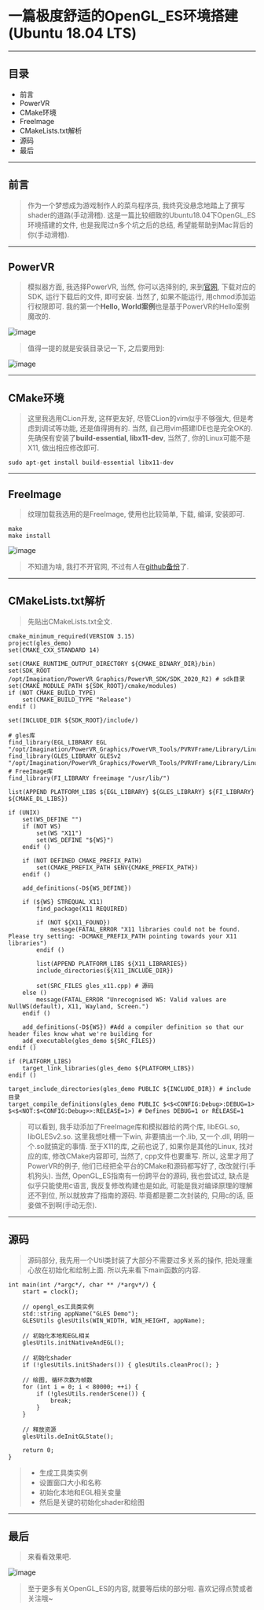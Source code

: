 # 一篇极度舒适的OpenGL_ES环境搭建(Ubuntu 18.04 LTS)

-----

## 目录

* 前言
* PowerVR
* CMake环境
* FreeImage
* CMakeLists.txt解析
* 源码
* 最后

-----

## 前言

> 作为一个梦想成为游戏制作人的菜鸟程序员, 我终究没悬念地踏上了撰写shader的道路(手动滑稽). 这是一篇比较细致的Ubuntu18.04下OpenGL_ES环境搭建的文件, 也是我爬过n多个坑之后的总结, 希望能帮助到Mac背后的你(手动滑稽).

-----

## PowerVR

> 模拟器方面, 我选择PowerVR, 当然, 你可以选择别的, 来到[官网](https://www.imgtec.com/developers/powervr-sdk-tools/installers/), 下载对应的SDK, 运行下载后的文件, 即可安装. 当然了, 如果不能运行, 用chmod添加运行权限即可. 我的第一个**Hello, World案例**也是基于PowerVR的Hello案例魔改的.

![image](https://upload-images.jianshu.io/upload_images/5319256-087aedec519d9992?imageMogr2/auto-orient/strip%7CimageView2/2/w/1240)

> 值得一提的就是安装目录记一下, 之后要用到:

![image](https://upload-images.jianshu.io/upload_images/5319256-56365d79cb1d8cb9?imageMogr2/auto-orient/strip%7CimageView2/2/w/1240)

-----

## CMake环境

> 这里我选用CLion开发, 这样更友好, 尽管CLion的vim似乎不够强大, 但是考虑到调试等功能, 还是值得拥有的. 当然, 自己用vim搭建IDE也是完全OK的. 先确保有安装了**build-essential, libx11-dev**, 当然了, 你的Linux可能不是X11, 做出相应修改即可.

```
sudo apt-get install build-essential libx11-dev
```

-----

## FreeImage

> 纹理加载我选用的是FreeImage, 使用也比较简单, 下载, 编译, 安装即可.

```
make
make install
```

![image](https://upload-images.jianshu.io/upload_images/5319256-ac77e9b78b7371f8?imageMogr2/auto-orient/strip%7CimageView2/2/w/1240)

> 不知道为啥, 我打不开官网, 不过有人在[github备份](https://github.com/WinMerge/freeimage)了.

-----

## CMakeLists.txt解析

> 先贴出CMakeLists.txt全文.

```
cmake_minimum_required(VERSION 3.15)
project(gles_demo)
set(CMAKE_CXX_STANDARD 14)

set(CMAKE_RUNTIME_OUTPUT_DIRECTORY ${CMAKE_BINARY_DIR}/bin)
set(SDK_ROOT /opt/Imagination/PowerVR_Graphics/PowerVR_SDK/SDK_2020_R2) # sdk目录
set(CMAKE_MODULE_PATH ${SDK_ROOT}/cmake/modules)
if (NOT CMAKE_BUILD_TYPE)
    set(CMAKE_BUILD_TYPE "Release")
endif ()

set(INCLUDE_DIR ${SDK_ROOT}/include/)

# gles库
find_library(EGL_LIBRARY EGL "/opt/Imagination/PowerVR_Graphics/PowerVR_Tools/PVRVFrame/Library/Linux_x86_64/")
find_library(GLES_LIBRARY GLESv2 "/opt/Imagination/PowerVR_Graphics/PowerVR_Tools/PVRVFrame/Library/Linux_x86_64/")
# FreeImage库
find_library(FI_LIBRARY freeimage "/usr/lib/")

list(APPEND PLATFORM_LIBS ${EGL_LIBRARY} ${GLES_LIBRARY} ${FI_LIBRARY} ${CMAKE_DL_LIBS})

if (UNIX)
    set(WS_DEFINE "")
    if (NOT WS)
        set(WS "X11")
        set(WS_DEFINE "${WS}")
    endif ()

    if (NOT DEFINED CMAKE_PREFIX_PATH)
        set(CMAKE_PREFIX_PATH $ENV{CMAKE_PREFIX_PATH})
    endif ()

    add_definitions(-D${WS_DEFINE})

    if (${WS} STREQUAL X11)
        find_package(X11 REQUIRED)

        if (NOT ${X11_FOUND})
            message(FATAL_ERROR "X11 libraries could not be found. Please try setting: -DCMAKE_PREFIX_PATH pointing towards your X11 libraries")
        endif ()

        list(APPEND PLATFORM_LIBS ${X11_LIBRARIES})
        include_directories(${X11_INCLUDE_DIR})

        set(SRC_FILES gles_x11.cpp) # 源码
    else ()
        message(FATAL_ERROR "Unrecognised WS: Valid values are NullWS(default), X11, Wayland, Screen.")
    endif ()

    add_definitions(-D${WS}) #Add a compiler definition so that our header files know what we're building for
    add_executable(gles_demo ${SRC_FILES})
endif ()

if (PLATFORM_LIBS)
    target_link_libraries(gles_demo ${PLATFORM_LIBS})
endif ()

target_include_directories(gles_demo PUBLIC ${INCLUDE_DIR}) # include目录
target_compile_definitions(gles_demo PUBLIC $<$<CONFIG:Debug>:DEBUG=1> $<$<NOT:$<CONFIG:Debug>>:RELEASE=1>) # Defines DEBUG=1 or RELEASE=1
```

> 可以看到, 我手动添加了FreeImage库和模拟器给的两个库, libEGL.so, libGLESv2.so. 这里我想吐槽一下win, 非要搞出一个.lib, 又一个.dll, 明明一个.so就搞定的事情.
> 至于X11的库, 之前也说了, 如果你是其他的Linux, 找对应的库, 修改CMake内容即可, 当然了, cpp文件也要重写. 所以, 这里才用了PowerVR的例子, 他们已经把全平台的CMake和源码都写好了, 改改就行(手机狗头). 当然, OpenGL_ES指南有一份跨平台的源码, 我也尝试过, 缺点是似乎只能使用c语言, 我反复修改构建也是如此, 可能是我对编译原理的理解还不到位, 所以就放弃了指南的源码. 毕竟都是要二次封装的, 只用c的话, 臣妾做不到啊(手动无奈).

-----

## 源码

> 源码部分, 我先用一个Util类封装了大部分不需要过多关系的操作, 把处理重心放在初始化和绘制上面. 所以先来看下main函数的内容.

```
int main(int /*argc*/, char ** /*argv*/) {
    start = clock();

    // opengl_es工具类实例
    std::string appName("GLES Demo");
    GLESUtils glesUtils(WIN_WIDTH, WIN_HEIGHT, appName);

    // 初始化本地和EGL相关
    glesUtils.initNativeAndEGL();

    // 初始化shader
    if (!glesUtils.initShaders()) { glesUtils.cleanProc(); }

    // 绘图, 循环次数为帧数
    for (int i = 0; i < 80000; ++i) {
        if (!glesUtils.renderScene()) {
            break;
        }
    }

    // 释放资源
    glesUtils.deInitGLState();

    return 0;
}
```

> * 生成工具类实例
> * 设置窗口大小和名称
> * 初始化本地和EGL相关变量
> * 然后是关键的初始化shader和绘图


-----

## 最后

> 来看看效果吧.

![image](https://upload-images.jianshu.io/upload_images/5319256-b09805adef5a5d80.gif?imageMogr2/auto-orient/strip)

> 至于更多有关OpenGL_ES的内容, 就要等后续的部分啦. 喜欢记得点赞或者关注哦~

